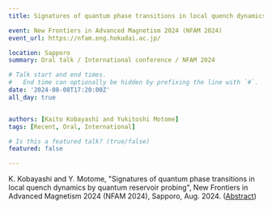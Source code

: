 ```yaml
---
title: Signatures of quantum phase transitions in local quench dynamics by quantum reservoir probing @ NFAM

event: New Frontiers in Advanced Magnetism 2024 (NFAM 2024)
event_url: https://nfam.eng.hokudai.ac.jp/

location: Sapporo
summary: Oral talk / International conference / NFAM 2024

# Talk start and end times.
#   End time can optionally be hidden by prefixing the line with `#`.
date: '2024-08-08T17:20:00Z'
all_day: true


authors: [Kaito Kobayashi and Yukitoshi Motome]
tags: [Recent, Oral, International]

# Is this a featured talk? (true/false)
featured: false

---
```

 K. Kobayashi and Y. Motome, "Signatures of quantum phase transitions in local quench dynamics by quantum reservoir probing", New Frontiers in Advanced Magnetism 2024 (NFAM 2024), Sapporo, Aug. 2024. ([Abstract](https://nfam.eng.hokudai.ac.jp/program/)) 